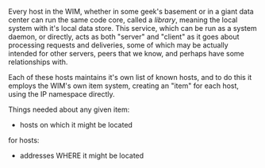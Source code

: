Every host in the WIM, whether in some geek's basement or in a giant data center can run the same code core, called a *library*, meaning the local system with it's local data store.  This service, which can be run as a system daemon, or directly, acts as both "server" and "client" as it goes about processing requests and deliveries, some of which may be actually intended for other servers, peers that we know, and perhaps have some relationships with.

Each of these hosts maintains it's own list of known hosts, and to do this it employs the WIM's own item system, creating an "item" for each host, using the IP namespace directly.


Things needed about any given item:

* hosts on which it might be located

for hosts:

* addresses WHERE it might be located
